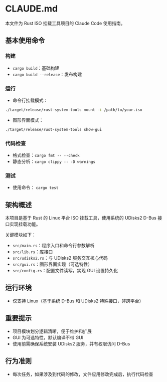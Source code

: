 # CLAUDE.md

本文件为 Rust ISO 挂载工具项目的 Claude Code 使用指南。

## 基本使用命令

### 构建
- `cargo build`：基础构建
- `cargo build --release`：发布构建

### 运行
- 命令行挂载模式：
```bash
./target/release/rust-system-tools mount -i /path/to/your.iso
```
- 图形界面模式：
```bash
./target/release/rust-system-tools show-gui
```
### 代码检查
- 格式检查：`cargo fmt -- --check`
- 静态分析：`cargo clippy -- -D warnings`

### 测试
- 使用命令： `cargo test`

## 架构概述

本项目是基于 Rust 的 Linux 平台 ISO 挂载工具，使用系统的 UDisks2 D-Bus 接口实现挂载功能。

关键模块如下：
- `src/main.rs`：程序入口和命令行参数解析
- `src/lib.rs`：库接口
- `src/udisks2.rs`：与 UDisks2 服务交互核心代码
- `src/gui.rs`：图形界面实现（可选特性）
- `src/config.rs`：配置文件读写，实现 GUI 设置持久化

## 运行环境

- 仅支持 Linux（基于系统 D-Bus 和 UDisks2 特殊接口，非跨平台）

## 重要提示

- 项目模块划分逻辑清晰，便于维护和扩展
- GUI 为可选特性，默认编译不带 GUI
- 使用前需确保系统安装 UDisks2 服务，并有权限访问 D-Bus

## 行为准则
- 每次任务，如果涉及到代码的修改，文件应用修改完成后，执行代码检查
